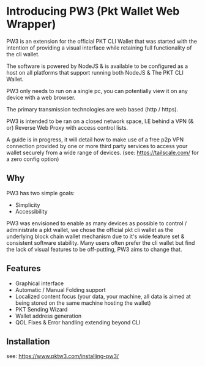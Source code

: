# Introducing PW3 (Pkt Wallet Web Wrapper)

PW3 is an extension for the official PKT CLI Wallet that was started with the intention of providing a visual interface while retaining full functionality of the cli wallet.

The software is powered by NodeJS & is available to be configured as a host on all platforms that support running both NodeJS & The PKT CLI Wallet.

PW3 only needs to run on a single pc, you can potentially view it on any device with a web browser.

The primary transmission technologies are web based (http / https).

PW3 is intended to be ran on a closed network space, I.E behind a VPN (& or) Reverse Web Proxy with access control lists.

A guide is in progress, it will detail how to make use of a free p2p VPN connection provided by one or more third party services to access your wallet securely from a wide range of devices. (see: https://tailscale.com/ for a zero config option)

## Why

PW3 has two simple goals:

- Simplicity
- Accessibility

PW3 was envisioned to enable as many devices as possible to control / administrate a pkt wallet, we chose the official pkt cli wallet as the underlying block chain wallet mechanism due to it's wide feature set & consistent software stability. Many users often prefer the cli wallet but find the lack of visual features to be off-putting, PW3 aims to change that.

## Features
- Graphical interface
- Automatic / Manual Folding support
- Localized content focus (your data, your machine, all data is aimed at being stored on the same machine hosting the wallet)
- PKT Sending Wizard
- Wallet address generation
- QOL Fixes & Error handling extending beyond CLI

## Installation
 see: https://www.pktw3.com/installing-pw3/

